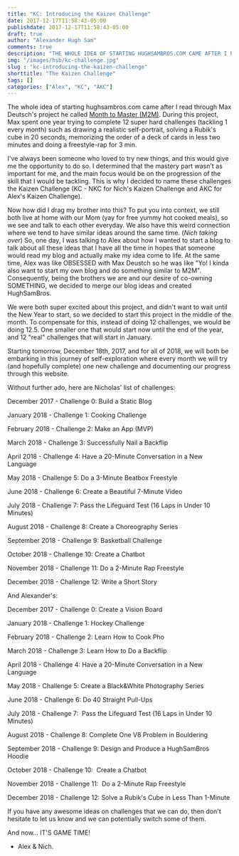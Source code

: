 ```yaml
---
title: "KC: Introducing the Kaizen Challenge"
date: 2017-12-17T11:58:43-05:00
publishdate: 2017-12-17T11:58:43-05:00
draft: true
author: "Alexander Hugh Sam"
comments: true
description: "THE WHOLE IDEA OF STARTING HUGHSAMBROS.COM CAME AFTER I READ THROUGH MAX DEUTSCH'S PROJECT HE CALLED MONTH TO MASTER (M2M)."
img: "/images/hsb/kc-challenge.jpg"
slug : "kc-introducing-the-kaizen-challenge"
shorttitle: "The Kaizen Challenge"
tags: []
categories: ["Alex", "KC", "AKC"]
---
```

The whole idea of starting hughsambros.com came after I read through Max Deutsch's project he called [Month to Master (M2M)](https://medium.com/@maxdeutsch/m2m-day-1-completing-12-ridiculously-hard-challenges-in-12-months-9843700c741f). During this project, Max spent one year trying to complete 12 super hard challenges (tackling 1 every month) such as drawing a realistic self-portrait, solving a Rubik's cube in 20 seconds, memorizing the order of a deck of cards in less two minutes and doing a freestyle-rap for 3 min.

I've always been someone who loved to try new things, and this would give me the opportunity to do so. I determined that the mastery part wasn't as important for me, and the main focus would be on the progression of the skill that I would be tackling. This is why I decided to name these challenges the Kaizen Challenge (KC - NKC for Nich's Kaizen Challenge and AKC for Alex's Kaizen Challenge).

Now how did I drag my brother into this? To put you into context, we still both live at home with our Mom (yay for free yummy hot cooked meals), so we see and talk to each other everyday. We also have this weird connection where we tend to have similar ideas around the same time. (*Nich taking over*) So, one day, I was talking to Alex about how I wanted to start a blog to talk about all these ideas that I have all the time in hopes that someone would read my blog and actually make my idea come to life. At the same time, Alex was like OBSESSED with Max Deustch so he was like "Yo! I kinda also want to start my own blog and do something similar to M2M". Consequently, being the brothers we are and our desire of co-owning SOMETHING, we decided to merge our blog ideas and created HughSamBros.

We were both super excited about this project, and didn't want to wait until the New Year to start, so we decided to start this project in the middle of the month. To compensate for this, instead of doing 12 challenges, we would be doing 12.5. One smaller one that would start now until the end of the year, and 12 "real" challenges that will start in January.

Starting tomorrow, December 18th, 2017, and for all of 2018, we will both be embarking in this journey of self-exploration where every month we will try (and hopefully complete) one new challenge and documenting our progress through this website.

Without further ado, here are Nicholas' list of challenges:

December 2017 - Challenge 0: Build a Static Blog

January 2018 - Challenge 1: Cooking Challenge

February 2018 - Challenge 2: Make an App (MVP)

March 2018 - Challenge 3: Successfully Nail a Backflip

April 2018 - Challenge 4: Have a 20-Minute Conversation in a New Language

May 2018 - Challenge 5: Do a 3-Minute Beatbox Freestyle

June 2018 - Challenge 6: Create a Beautiful 7-Minute Video

July 2018 - Challenge 7: Pass the Lifeguard Test (16 Laps in Under 10 Minutes)

August 2018 - Challenge 8: Create a Choreography Series

September 2018 - Challenge 9: Basketball Challenge

October 2018 - Challenge 10: Create a Chatbot

November 2018 - Challenge 11: Do a 2-Minute Rap Freestyle

December 2018 - Challenge 12: Write a Short Story



And Alexander's:

December 2017 - Challenge 0: Create a Vision Board

January 2018 - Challenge 1: Hockey Challenge

February 2018 - Challenge 2: Learn How to Cook Pho

March 2018 - Challenge 3: Learn How to Do a Backflip

April 2018 - Challenge 4: Have a 20-Minute Conversation in a New Language

May 2018 - Challenge 5: Create a Black&White Photography Series

June 2018 - Challenge 6: Do 40 Straight Pull-Ups

July 2018 - Challenge 7:  Pass the Lifeguard Test (16 Laps in Under 10 Minutes)

August 2018 - Challenge 8: Complete One V8 Problem in Bouldering

September 2018 - Challenge 9: Design and Produce a HughSamBros Hoodie

October 2018 - Challenge 10:  Create a Chatbot

November 2018 - Challenge 11:  Do a 2-Minute Rap Freestyle

December 2018 - Challenge 12: Solve a Rubik's Cube in Less Than 1-Minute



If you have any awesome ideas on challenges that we can do, then don't hesitate to let us know and we can potentially switch some of them.

And now... IT'S GAME TIME!

- Alex & Nich.
